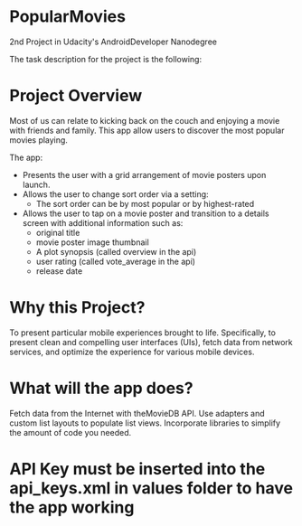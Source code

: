 # PopularMovies
2nd Project in Udacity's AndroidDeveloper Nanodegree

The task description for the project is the following:

# Project Overview
Most of us can relate to kicking back on the couch and enjoying a movie with friends and family. This app  allow users to discover the most popular movies playing. 

The app:

* Presents the user with a grid arrangement of movie posters upon launch.
* Allows the user to change sort order via a setting:
   * The sort order can be by most popular or by highest-rated
* Allows the user to tap on a movie poster and transition to a details screen with additional information such as:
   * original title
   * movie poster image thumbnail
   * A plot synopsis (called overview in the api)
   * user rating (called vote_average in the api)
   * release date
# Why this Project?
To present particular mobile experiences brought to life. Specifically, to present clean and compelling user interfaces (UIs), fetch data from network services, and optimize the experience for various mobile devices.

# What will the app does?
Fetch data from the Internet with theMovieDB API.
Use adapters and custom list layouts to populate list views.
Incorporate libraries to simplify the amount of code you needed.

# API Key must be inserted into the api_keys.xml in values folder to have the app working
